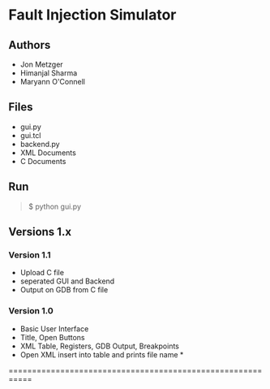 # Fault Injection Simulator

## Authors 
* Jon Metzger
* Himanjal Sharma
* Maryann O'Connell

## Files
* gui.py
* gui.tcl
* backend.py
* XML Documents
* C Documents

## Run
> $ python gui.py


## Versions 1.x

### Version 1.1
* Upload C file
* seperated GUI and Backend
* Output on GDB from C file

### Version 1.0
* Basic User Interface
* Title, Open Buttons
* XML Table, Registers, GDB Output, Breakpoints
* Open XML insert into table and prints file name *

===========================================================
